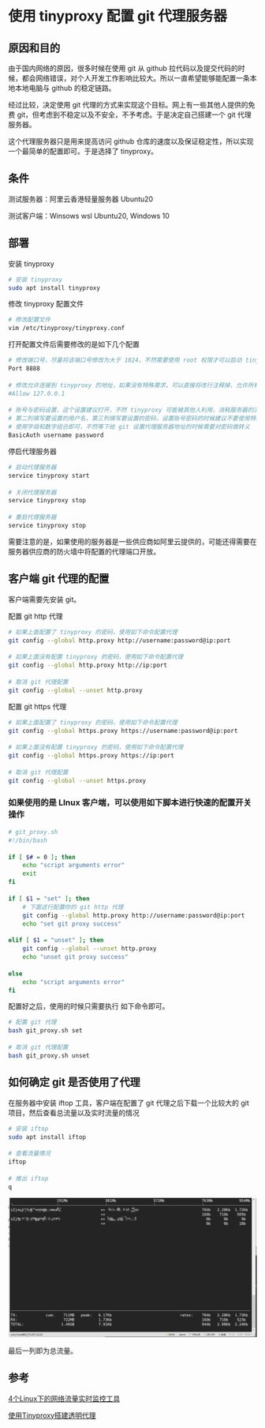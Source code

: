 # 使用 tinyproxy 配置 git 代理服务器

## 原因和目的

由于国内网络的原因，很多时候在使用 git 从 github 拉代码以及提交代码的时候，都会网络错误，对个人开发工作影响比较大。所以一直希望能够能配置一条本地本地电脑与 github 的稳定链路。

经过比较，决定使用 git 代理的方式来实现这个目标。网上有一些其他人提供的免费 git，但考虑到不稳定以及不安全，不予考虑。于是决定自己搭建一个 git 代理服务器。

这个代理服务器只是用来提高访问 github 仓库的速度以及保证稳定性，所以实现一个最简单的配置即可。于是选择了 tinyproxy。

## 条件

测试服务器：阿里云香港轻量服务器 Ubuntu20

测试客户端：Winsows wsl Ubuntu20, Windows 10

## 部署

安装 tinyproxy

```bash
# 安装 tinyproxy
sudo apt install tinyproxy
```

修改 tinyproxy 配置文件

```bash
# 修改配置文件
vim /etc/tinyproxy/tinyproxy.conf
```

打开配置文件后需要修改的是如下几个配置

```bash
# 修改端口号，尽量将该端口号修改为大于 1024，不然需要使用 root 权限才可以启动 tinyproxy
Port 8888

# 修改允许连接到 tinyproxy 的地址，如果没有特殊需求，可以直接将改行注释掉，允许所有 IP 访问
#Allow 127.0.0.1

# 账号与密码设置，这个设置建议打开，不然 tinyproxy 可能被其他人利用，消耗服务器的流量，
# 第二列填写要设置的用户名，第三列填写要设置的密码，设置账号密码的时候建议不要使用特殊符号，
# 使用字母和数字组合即可，不然等下给 git 设置代理服务器地址的时候需要对密码做转义
BasicAuth username password
```

停启代理服务器

```bash
# 启动代理服务器
service tinyproxy start

# 关闭代理服务器
service tinyproxy stop

# 重启代理服务器
service tinyproxy stop
```

需要注意的是，如果使用的服务器是一些供应商如阿里云提供的，可能还得需要在服务器供应商的防火墙中将配置的代理端口开放。

## 客户端 git 代理的配置

客户端需要先安装 git。

配置 git http 代理

```bash
# 如果上面配置了 tinyproxy 的密码，使用如下命令配置代理
git config --global http.proxy http://username:password@ip:port

# 如果上面没有配置 tinyproxy 的密码，使用如下命令配置代理
git config --global http.proxy http://ip:port

# 取消 git 代理配置
git config --global --unset http.proxy
```

配置 git https 代理

```bash
# 如果上面配置了 tinyproxy 的密码，使用如下命令配置代理
git config --global https.proxy https://username:password@ip:port

# 如果上面没有配置 tinyproxy 的密码，使用如下命令配置代理
git config --global https.proxy https://ip:port

# 取消 git 代理配置
git config --global --unset https.proxy
```

### 如果使用的是 LInux 客户端，可以使用如下脚本进行快速的配置开关操作

```bash
# git_proxy.sh
#!/bin/bash

if [ $# = 0 ]; then
    echo "script arguments error"
    exit
fi

if [ $1 = "set" ]; then
	# 下面这行配置你的 git http 代理
    git config --global http.proxy http://username:password@ip:port
    echo "set git proxy success"

elif [ $1 = "unset" ]; then
    git config --global --unset http.proxy
    echo "unset git proxy success"

else
    echo "script arguments error"
fi
```

配置好之后，使用的时候只需要执行 如下命令即可。

```bash
# 配置 git 代理
bash git_proxy.sh set

# 取消 git 代理配置
bash git_proxy.sh unset
```

## 如何确定 git 是否使用了代理

在服务器中安装 iftop 工具，客户端在配置了 git 代理之后下载一个比较大的 git 项目，然后查看总流量以及实时流量的情况

```bash
# 安装 iftop
sudo apt install iftop

# 查看流量情况
iftop

# 推出 iftop
q
```

![image-20210605111516085](images/使用tinyproxy配置git代理服务器/image-20210605111516085.png)

最后一列即为总流量。

## 参考

[4个Linux下的网络流量实时监控工具](https://idoseek.com/1612)

[使用Tinyproxy搭建透明代理](https://sparkydogx.github.io/2018/11/20/tinyproxy/)
